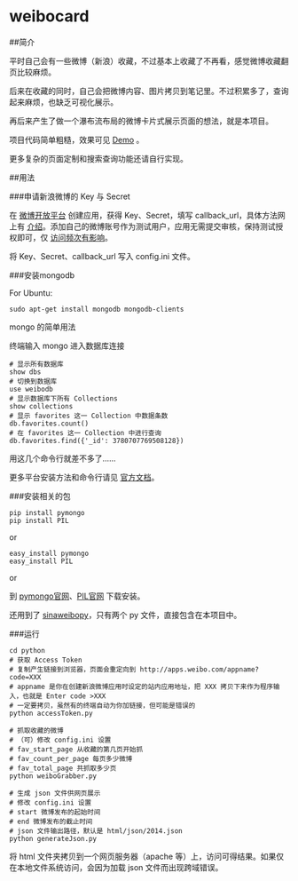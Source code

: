 weibocard
=========

##简介

平时自己会有一些微博（新浪）收藏，不过基本上收藏了不再看，感觉微博收藏翻页比较麻烦。

后来在收藏的同时，自己会把微博内容、图片拷贝到笔记里。不过积累多了，查询起来麻烦，也缺乏可视化展示。

再后来产生了做一个瀑布流布局的微博卡片式展示页面的想法，就是本项目。

项目代码简单粗糙，效果可见 [Demo](http://frank19900731.github.io/weibocard-demo/) 。

更多复杂的页面定制和搜索查询功能还请自行实现。

##用法 

###申请新浪微博的 Key 与 Secret

在 [微博开放平台](http://open.weibo.com/) 创建应用，获得 Key、Secret，填写 callback_url，具体方法网上有 [介绍](http://www.baidu.com/s?wd=%E6%96%B0%E6%B5%AA%E5%BE%AE%E5%8D%9A%E5%BC%80%E6%94%BE%E5%B9%B3%E5%8F%B0%E8%8E%B7%E5%8F%96%E7%9A%84appkey&rsv_spt=1&issp=1&f=8&rsv_bp=0&rsv_idx=2&ie=utf-8&tn=16046049_dg&rsv_enter=1&rsv_sug3=1&rsv_sug2=0&inputT=142)。添加自己的微博账号作为测试用户，应用无需提交审核，保持测试授权即可，仅 [访问频次有影响](http://open.weibo.com/wiki/%E6%8E%A5%E5%8F%A3%E8%AE%BF%E9%97%AE%E9%A2%91%E6%AC%A1%E6%9D%83%E9%99%90)。

将 Key、Secret、callback_url 写入 config.ini 文件。

###安装mongodb 

For Ubuntu:

```
sudo apt-get install mongodb mongodb-clients
```

mongo 的简单用法

终端输入 mongo 进入数据库连接

```
# 显示所有数据库
show dbs
# 切换到数据库
use weibodb
# 显示数据库下所有 Collections
show collections
# 显示 favorites 这一 Collection 中数据条数
db.favorites.count()
# 在 favorites 这一 Collection 中进行查询
db.favorites.find({'_id': 3780707769508128})
```

用这几个命令行就差不多了……

更多平台安装方法和命令行请见 [官方文档](http://docs.mongodb.org/manual/)。

###安装相关的包

```
pip install pymongo
pip install PIL
```

or

```
easy_install pymongo
easy_install PIL
```

or

到 [pymongo官网](http://api.mongodb.org/python/current/)、[PIL官网](http://www.pythonware.com/products/pil/) 下载安装。

还用到了 [sinaweibopy](http://github.liaoxuefeng.com/sinaweibopy/)，只有两个 py 文件，直接包含在本项目中。

###运行

```
cd python
# 获取 Access Token
# 复制产生链接到浏览器，页面会重定向到 http://apps.weibo.com/appname?code=XXX
# appname 是你在创建新浪微博应用时设定的站内应用地址，把 XXX 拷贝下来作为程序输入，也就是 Enter code >XXX
# 一定要拷贝，虽然有的终端自动为你加链接，但可能是错误的
python accessToken.py

# 抓取收藏的微博
# （可）修改 config.ini 设置
# fav_start_page 从收藏的第几页开始抓
# fav_count_per_page 每页多少微博
# fav_total_page 共抓取多少页
python weiboGrabber.py

# 生成 json 文件供网页展示
# 修改 config.ini 设置
# start 微博发布的起始时间
# end 微博发布的截止时间
# json 文件输出路径，默认是 html/json/2014.json
python generateJson.py
```

将 html 文件夹拷贝到一个网页服务器（apache 等）上，访问可得结果。如果仅在本地文件系统访问，会因为加载 json 文件而出现跨域错误。
